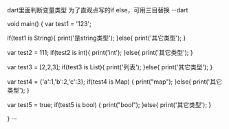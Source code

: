 dart里面判断变量类型 
为了直观点写的if else，可用三目替换
···dart

void main() {
  var test1 = '123';

  if(test1 is String){
    print('是string类型');
  }else{
    print('其它类型');
  }
  
  var test2 = 111;
  if(test2 is int){
     print('int');
  }else{
    print('其它类型');
  }
  
  var test3 = [2,2,3];
  if(test3 is List){
    print('列表');
  }else{
    print('其它类型');
  }
  
  var test4 = {'a':1,'b':2,'c':3};
  if(test4 is Map) {
    print("map");
  }else{
    print('其它类型');
  }
  
  var test5 = true;
  if(test5 is bool) {
    print("bool");
  }else{
    print('其它类型');
  }
  
  
}
···